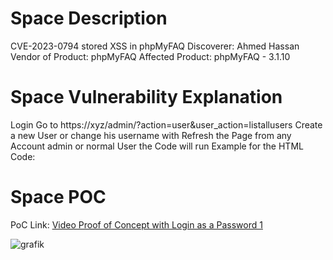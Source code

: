 # Space Description

CVE-2023-0794 stored XSS in phpMyFAQ
Discoverer: Ahmed Hassan
Vendor of Product: phpMyFAQ
Affected Product: phpMyFAQ - 3.1.10

# Space Vulnerability Explanation

Login
Go to https://xyz/admin/?action=user&user_action=listallusers
Create a new User or change his username with <script>alert(‘1’)</script>
Refresh the Page from any Account admin or normal User the Code will run Example for the HTML Code: <script>alert(‘1’)</script>


# Space POC

PoC Link: [Video Proof of Concept with Login as a Password 1 ](https://mega.nz/file/PE80HAJJ#1RBZfCShlrMWwXRbBJmSrgtrhvMJjeD8Dzg3GesZre4)

![grafik](https://github.com/ahmedvienna/Vulnerabilities/assets/80028768/91eebd73-de73-40e2-bead-626858691301)

